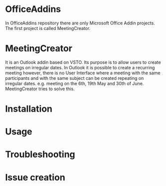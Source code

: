 # OfficeAddins
In OfficeAddins repository there are only Microsoft Office Addin projects.
The first project is called MeetingCreator.

# MeetingCreator
It is an Outlook addin based on VSTO. Its purpose is to allow users to create meetings on irregular dates.
In Outlook it is possible to create a recurring meeting however, there is no User Interface where a meeting 
with the same participants and with the same subject can be created repeating on irregular dates.
e.g. meeting on the 6th, 19th May and 30th of June. MeetingCreator tries to solve this.

# Installation
# Usage
# Troubleshooting
# Issue creation
